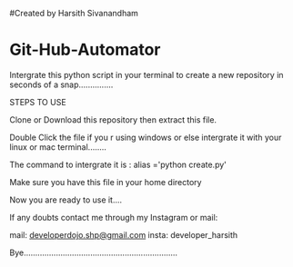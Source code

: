 #Created by Harsith Sivanandham

# Git-Hub-Automator
Intergrate this python script in your terminal to create a new repository in seconds of a snap...............

STEPS TO USE

Clone or Download this repository then extract this file.

Double Click the file if you r using windows or else intergrate it with your linux or mac terminal........

The command to intergrate it is : alias <command you desire>='python create.py'

Make sure you have this file in your home directory

Now you are ready to use it....


If any doubts contact me through my Instagram or mail:

mail: developerdojo.shp@gmail.com
insta: developer_harsith

Bye...................................................................
